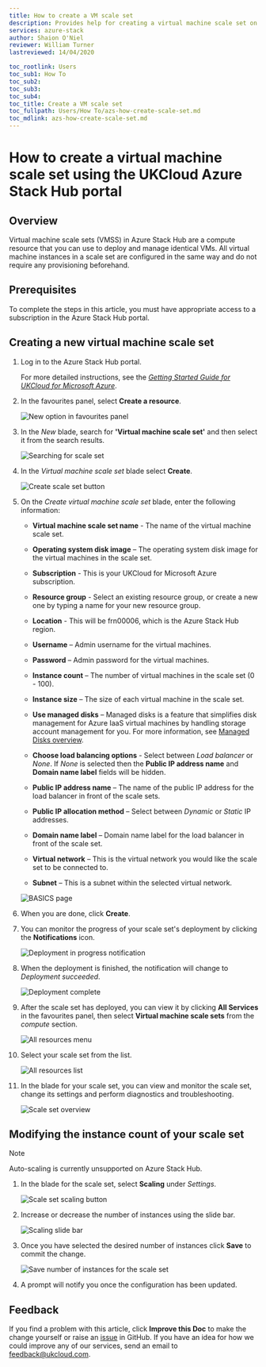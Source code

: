 ```yaml
---
title: How to create a VM scale set
description: Provides help for creating a virtual machine scale set on UKCloud for Microsoft Azure
services: azure-stack
author: Shaion O'Niel
reviewer: William Turner
lastreviewed: 14/04/2020

toc_rootlink: Users
toc_sub1: How To
toc_sub2:
toc_sub3:
toc_sub4:
toc_title: Create a VM scale set
toc_fullpath: Users/How To/azs-how-create-scale-set.md
toc_mdlink: azs-how-create-scale-set.md
---
```


# How to create a virtual machine scale set using the UKCloud Azure Stack Hub portal

## Overview

Virtual machine scale sets (VMSS) in Azure Stack Hub are a compute resource that you can use to deploy and manage identical VMs. All virtual machine instances in a scale set are configured in the same way and do not require any provisioning beforehand.

## Prerequisites

To complete the steps in this article, you must have appropriate access to a subscription in the Azure Stack Hub portal.

## Creating a new virtual machine scale set

1. Log in to the Azure Stack Hub portal.

    For more detailed instructions, see the [*Getting Started Guide for UKCloud for Microsoft Azure*](azs-gs.md).

2. In the favourites panel, select **Create a resource**.

    ![New option in favourites panel](images/azsp_newmenu.png)

3. In the *New* blade, search for **'Virtual machine scale set'** and then select it from the search results.

    ![Searching for scale set](images/azs-browser-button-scale-set-menu.png)

4. In the *Virtual machine scale set* blade select **Create**.

    ![Create scale set button](images/azs-browser-button-create-scale-set.png)

5. On the *Create virtual machine scale set* blade, enter the following information:

    - **Virtual machine scale set name** - The name of the virtual machine scale set.

    - **Operating system disk image** – The operating system disk image for the virtual machines in the scale set.

    - **Subscription** - This is your UKCloud for Microsoft Azure subscription.

    - **Resource group** - Select an existing resource group, or create a new one by typing a name for your new resource group.

    - **Location** - This will be frn00006, which is the Azure Stack Hub region.

    - **Username** – Admin username for the virtual machines.

    - **Password** – Admin password for the virtual machines.

    - **Instance count** – The number of virtual machines in the scale set (0 - 100).

    - **Instance size** – The size of each virtual machine in the scale set.

    - **Use managed disks** – Managed disks is a feature that simplifies disk management for Azure IaaS virtual machines by handling storage account management for you. For more information, see [Managed Disks overview](https://docs.microsoft.com/en-us/azure/virtual-machines/windows/managed-disks-overview).

    - **Choose load balancing options** - Select between *Load balancer* or *None*. If *None* is selected then the **Public IP address name** and **Domain name label** fields will be hidden.

    - **Public IP address name** – The name of the public IP address for the load balancer in front of the scale sets.

    - **Public IP allocation method** – Select between *Dynamic* or *Static* IP addresses.

    - **Domain name label** – Domain name label for the load balancer in front of the scale set.

    - **Virtual network** – This is the virtual network you would like the scale set to be connected to.

    - **Subnet** – This is a subnet within the selected virtual network.

    ![BASICS page](images/azs-browser-create-scale-set.png)

6. When you are done, click **Create**.

7. You can monitor the progress of your scale set's deployment by clicking the **Notifications** icon.

    ![Deployment in progress notification](images/azsp_createvm_progress.png)

8. When the deployment is finished, the notification will change to *Deployment succeeded*.

    ![Deployment complete](images/azsp_createvm_deployment_success.png)

9. After the scale set has deployed, you can view it by clicking **All Services** in the favourites panel, then select **Virtual machine scale sets** from the *compute* section.

    ![All resources menu](images/azs-browser-select-all-services.png)

10. Select your scale set from the list.

    ![All resources list](images/azs-browser-select-scale-set.png)

11. In the blade for your scale set, you can view and monitor the scale set, change its settings and perform diagnostics and troubleshooting.

    ![Scale set overview](images/azs-browser-scale-set-overview.png)

## Modifying the instance count of your scale set

> [!NOTE]
> Auto-scaling is currently unsupported on Azure Stack Hub.

1. In the blade for the scale set, select **Scaling** under *Settings*.

    ![Scale set scaling button](images/azs-browser-button-scaling.png)

2. Increase or decrease the number of instances using the slide bar.

    ![Scaling slide bar](images/azs-browser-instance-count-slidebar.png)

3. Once you have selected the desired number of instances click **Save** to commit the change.

    ![Save number of instances for the scale set](images/azs-browser-button-save-instance-count.png)

4. A prompt will notify you once the configuration has been updated.

## Feedback

If you find a problem with this article, click **Improve this Doc** to make the change yourself or raise an [issue](https://github.com/UKCloud/documentation/issues) in GitHub. If you have an idea for how we could improve any of our services, send an email to <feedback@ukcloud.com>.
